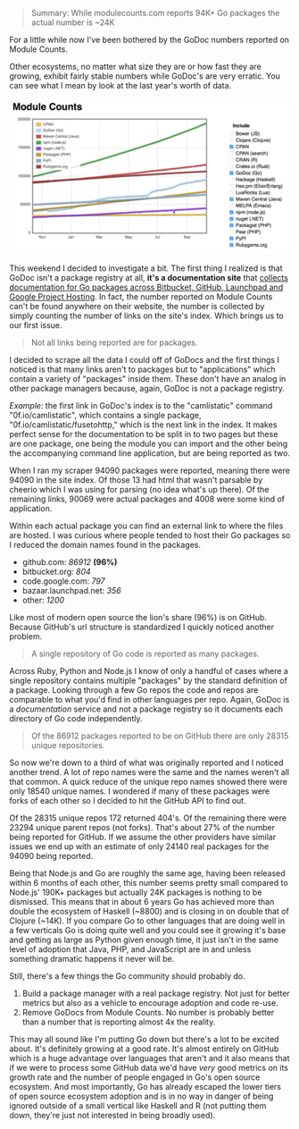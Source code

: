 > Summary: While modulecounts.com reports 94K+ Go packages the actual number is ~24K

For a little while now I've been bothered by the GoDoc numbers reported on Module Counts.

Other ecosystems, no matter what size they are or how fast they are growing, exhibit fairly stable numbers while GoDoc's are very erratic. You can see what I mean by look at the last year's worth of data.

![Module Counts](/screenshot.png)

This weekend I decided to investigate a bit. The first thing I realized is that GoDoc isn't a package registry at all, **it's a documentation site** that [collects documentation for Go packages across Bitbucket, GitHub, Launchpad and Google Project Hosting](https://godoc.org/-/about). In fact, the number reported on Module Counts can't be found anywhere on their website, the number is collected by simply counting the number of links on the site's index. Which brings us to our first issue.

> Not all links being reported are for packages.

I decided to scrape all the data I could off of GoDocs and the first things I noticed is that many links aren't to packages but to "applications" which contain a variety of "packages" inside them. These don't have an analog in other package managers because, again, GoDoc is not a package registry.

*Example:* the first link in GoDoc's index is to the "camlistatic" command "0f.io/camlistatic", which contains a single package, "0f.io/camlistatic/fusetohttp," which is the next link in the index. It makes perfect sense for the documentation to be split in to two pages but these are one package, one being the module you can import and the other being the accompanying command line application, but are being reported as two.

When I ran my scraper 94090 packages were reported, meaning there were 94090 in the site index. Of those 13 had html that wasn't parsable by cheerio which I was using for parsing (no idea what's up there). Of the remaining links, 90069 were actual packages and 4008 were some kind of application.

Within each actual package you can find an external link to where the files are hosted. I was curious where people tended to host their Go packages so I reduced the domain names found in the packages.

* github.com: *86912* **(96%)**
* bitbucket.org: *804*
* code.google.com: *797*
* bazaar.launchpad.net: *356*
* other: *1200*

Like most of modern open source the lion's share (96%) is on GitHub. Because GitHub's url structure is standardized I quickly noticed another problem.

> A single repository of Go code is reported as many packages.

Across Ruby, Python and Node.js I know of only a handful of cases where a single repository contains multiple "packages" by the standard definition of a package. Looking through a few Go repos the code and repos are comparable to what you'd find in other languages per repo. Again, GoDoc is a *documentation* service and not a package registry so it documents each directory of Go code independently.

> Of the 86912 packages reported to be on GitHub there are only 28315 unique repositories.

So now we're down to a third of what was originally reported and I noticed another trend. A lot of repo names were the same and the names weren't all that common. A quick reduce of the unique repo names showed there were only 18540 unique names. I wondered if many of these packages were forks of each other so I decided to hit the GitHub API to find out.

Of the 28315 unique repos 172 returned 404's. Of the remaining there were 23294 unique parent repos (not forks). That's about 27% of the number being reported for GitHub. If we assume the other providers have similar issues we end up with an estimate of only 24140 real packages for the 94090 being reported.

Being that Node.js and Go are roughly the same age, having been released within 6 months of each other, this number seems pretty small compared to Node.js' 190K+ packages but actually 24K packages is nothing to be dismissed. This means that in about 6 years Go has achieved more than double the ecosystem of Haskell (~8800) and is closing in on double that of Clojure (~14K). If you compare Go to other languages that are doing well in a few verticals Go is doing quite well and you could see it growing it's base and getting as large as Python given enough time, it just isn't in the same level of adoption that Java, PHP, and JavaScript are in and unless something dramatic happens it never will be.

Still, there's a few things the Go community should probably do.

1. Build a package manager with a real package registry. Not just for better metrics but also as a vehicle to encourage adoption and code re-use.
2. Remove GoDocs from Module Counts. No number is probably better than a number that is reporting almost 4x the reality.

This may all sound like I'm putting Go down but there's a lot to be excited about. It's definitely growing at a good rate. It's almost entirely on GitHub which is a huge advantage over languages that aren't and it also means that if we were to process some GitHub data we'd have *very* good metrics on its growth rate and the number of people engaged in Go's open source ecosystem. And most importantly, Go has already escaped the lower tiers of open source ecosystem adoption and is in no way in danger of being ignored outside of a small vertical like Haskell and R (not putting them down, they're just not interested in being broadly used).
